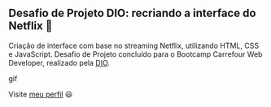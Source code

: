 ## Desafio de Projeto DIO: recriando a interface do Netflix 🚀
Criação de interface com base no streaming Netflix, utilizando HTML, CSS e JavaScript. Desafio de Projeto concluído para o Bootcamp Carrefour Web Developer, realizado pela [DIO](https://www.dio.me/).

gif

Visite [meu perfil](https://www.linkedin.com/in/luisafolharini/) 😃
